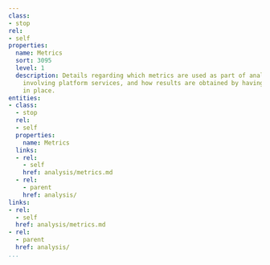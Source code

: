 ```yaml
---
class:
- stop
rel:
- self
properties:
  name: Metrics
  sort: 3095
  level: 1
  description: Details regarding which metrics are used as part of analysis features
    involving platform services, and how results are obtained by having clear metrics
    in place.
entities:
- class:
  - stop
  rel:
  - self
  properties:
    name: Metrics
  links:
  - rel:
    - self
    href: analysis/metrics.md
  - rel:
    - parent
    href: analysis/
links:
- rel:
  - self
  href: analysis/metrics.md
- rel:
  - parent
  href: analysis/
...
```

